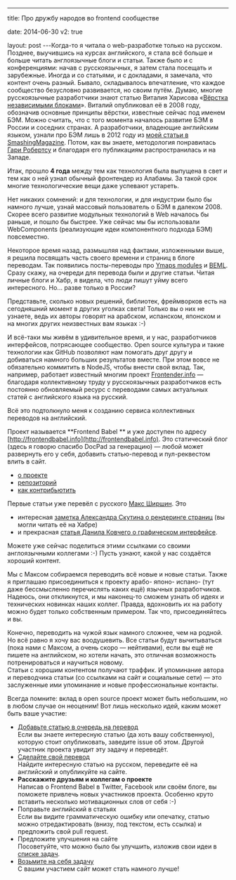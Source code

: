 ---

title: Про дружбу народов во frontend сообществе

date: 2014-06-30
v2: true

layout: post
---Когда-то я читала о web-разработке только на русском. Позднее, выучившись на курсах английского, я стала всё больше и
больше читать англоязычные блоги и статьи. Также было и с конференциями: начав с русскоязычных, я затем стала посещать и
зарубежные. Иногда и со статьями, и с
докладами, я замечала, что контент очень разный. Бывало, складывалось впечатление, что каждое сообщество безусловно
развивается, но своим путём.
<excerpt/>
Думаю, многие русскоязычные разработчики знают статью Виталия Харисова «[Вёрстка независимыми
блоками](http://vitaly.harisov.name/article/independent-blocks.html)».
Виталий опубликовал её в 2008 году, обозначив основные принципы вёрстки, известные сейчас под именем БЭМ. Можно считать,
что с того момента началось развитие БЭМ в России и соседних странах. А разработчики, владеющие английским языком,
узнали про БЭМ лишь в 2012 году из [моей статьи в
SmashingMagazine](http://www.smashingmagazine.com/2012/04/16/a-new-front-end-methodology-bem/).
Потом, как вы знаете, методология понравилась [Гари Робертсу](http://csswizardry.com/about/) и благодаря его публикациям распространилась и на Западе.

Итак, прошло **4 года** между тем как технология была выпущена в свет и тем как о ней узнал обычный фронтендер из Алабамы.
За такой срок многие технологические вещи даже успевают устареть.

Нет никаких сомнений: и для технологии, и для индустрии было бы намного лучше, узнай массовый пользователь о БЭМ в
далеком 2008. Скорее всего развитие модульных технологий в Web началось бы раньше, и пошло бы быстрее. Уже сейчас мы бы
использовали WebComponents (реализующие идеи компонентного подхода БЭМ) повсеместно.

Некоторое время назад, размышляя над фактами, изложенными выше, я решила посвящать часть своего времени и страниц в блоге
переводам. Так появились посты-переводы про [Ymaps modules](/en/issues/ym-modular-system) и
[BEML](/en/issues/beml-html-preprocessor). Сразу скажу, на очереди для перевода были и другие статьи. Читая личные блоги и
Хабр, я видела, что люди пишут уйму всего интересного. Но... разве только в России?

Представьте, сколько новых решений, библиотек, фреймворков есть на сегодняшний момент в других уголках света!
Только вы о них не узнаете, ведь их авторы говорят на арабском, испанском, японском и на многих других неизвестных вам
языках :-)

И всё-таки мы живём в удивительное время, и у нас, разработчиков интерфейсов, потрясающее сообщество. Open source
культура и такие технологии как GitHub позволяют нам помогать друг другу и добиваться намного больших результатов
вместе. При этом вовсе не обязательно коммитить в NodeJS, чтобы внести свой вклад. Так, например, работает известный многим
проект [Frontender.info](http://frontender.info/) — благодаря коллективному труду у русскоязычных разработчиков есть постоянно обновляемый ресурс с
переводами самых актуальных статей с английского языка на русский.

Всё это подтолкнуло меня к созданию сервиса коллективных переводов на английский.

Проект называется **Frontend Babel ** и уже доступен по адресу [http://frontendbabel.info](http://frontendbabel.info).
Это статический блог (здесь я говорю спасибо DocPad за генерацию) — любой может развернуть его у себя, добавить
статью-перевод и пул-реквестом влить в сайт.

- [о проекте](http://frontendbabel.info/about/)
- [репозиторий](https://github.com/frontendbabel/frontendbabel.github.com)
- [как контрибьютить](http://frontendbabel.info/how-to-contribute)

Первые статьи уже перевёл с русского [Макс Ширшин](https://www.google.com/+MaxShirshin). Это

- интересная [заметка Александра Скутина о рендеринге
  страниц](http://frontendbabel.info/articles/webpage-rendering-101) (вы могли читать её на Хабре)
- и прекрасная [статья Данила
  Ковчего о графическом интерфейсе](http://frontendbabel.info/articles/graphical-interface).

Можете уже сейчас поделиться этими
ссылками со своими англоязычными коллегами :-) Пусть узнают, какой у нас создаётся хороший контент.

Мы с Максом собираемся переводить всё новые и новые статьи. Также я приглашаю присоединиться к проекту арабо- японо-
испано- (тут даже бессмысленно перечислять каких ещё) язычных разработчиков. Надеюсь, они откликнутся, и мы наконец-то сможем узнать об
идеях и технических новинках наших коллег. Правда, вдохновить их на работу можно будет только собственным примером. Так
что, присоединяйтесь и вы.

Конечно, переводить на чужой язык намного сложнее, чем на родной. Но всё равно я хочу вас воодушевить. Все статьи
будут вычитываться (пока нами с Максом, а очень скоро — нейтивами), если вы ещё не пишете на английском, но хотели
начать, это отличная возможность потренироваться и научиться новому.<br/>
Статьи с хорошим контентом получают траффик. И упоминание автора и переводчика статьи (со ссылками на сайт и
социальные сети) — это заслуженные ими упоминание и новые профессиональные контакты.

Всегда помните: вклад в open source проект может быть небольшим, но в любом случае он неоценим! Вот лишь несколько идей,
каким может быть ваше участие:

- [Добавьте статью в очередь на
  перевод](https://github.com/frontendbabel/frontendbabel.github.com/issues/new)<br/>
  Если вы знаете интересную статью (да хоть вашу собственную), которую стоит опубликовать, заведите issue об этом. Другой
  участник проекта увидит эту задачу и переведёт.
- [Сделайте свой перевод](http://frontendbabel.info/how-to-contribute#push-new-translation)<br/>
  Найдите интересную статью на русском, переведите её на английский и опубликуйте на сайте.
- **Расскажите друзьям и коллегам о проекте**<br/>
  Написав о Frontend Babel в Twitter, Facebook или своём блоге, вы поможете привлечь новых участников проекта. Особенно
  круто вставить несколько мотивационных слов от себя :-)
- Поправьте английский в статьях<br/>
  Если вы видите грамматическую ошибку или опечатку, статью можно отредактировать (внизу, под текстом, есть ссылка) и
  предложить свой pull request.
- Предложите улучшения на сайте<br/>
  Посоветуйте, что можно было бы улучшить, изложив свои идеи в
  [списке
  задач](https://github.com/frontendbabel/frontendbabel.github.com/issues?labels=%40+Translation&state=open).
- [Возьмите на себя задачу](https://github.com/frontendbabel/frontendbabel.github.com/issues?labels=&page=1&state=open)<br/>
  С вашим участием сайт может стать намного лучше!
